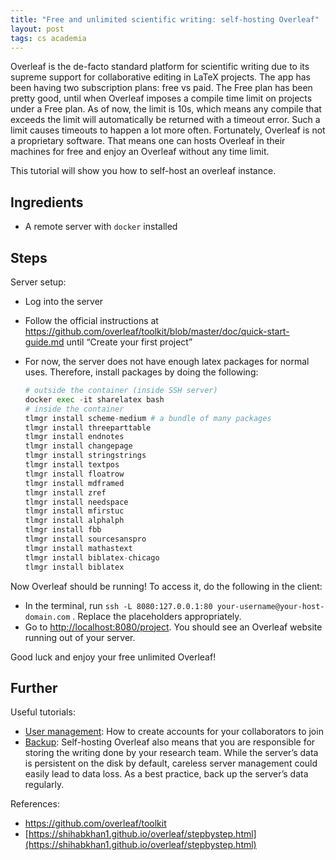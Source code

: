 ```yaml
---
title: "Free and unlimited scientific writing: self-hosting Overleaf"
layout: post
tags: cs academia
---
```


Overleaf is the de-facto standard platform for scientific writing due to its supreme support for collaborative editing in LaTeX projects. The app has been having two subscription plans: free vs paid. The Free plan has been pretty good, until when Overleaf imposes a compile time limit on projects under a Free plan. As of now, the limit is 10s, which means any compile that exceeds the limit will automatically be returned with a timeout error. Such a limit causes timeouts to happen a lot more often. Fortunately, Overleaf is not a proprietary software. That means one can hosts Overleaf in their machines for free and enjoy an Overleaf without any time limit.

This tutorial will show you how to self-host an overleaf instance.

## Ingredients

- A remote server with `docker` installed

## Steps

Server setup:

- Log into the server
- Follow the official instructions at https://github.com/overleaf/toolkit/blob/master/doc/quick-start-guide.md until “Create your first project”
- For now, the server does not have enough latex packages for normal uses. Therefore, install packages by doing the following:
    
    ```python
    # outside the container (inside SSH server)
    docker exec -it sharelatex bash
    # inside the container
    tlmgr install scheme-medium # a bundle of many packages
    tlmgr install threeparttable
    tlmgr install endnotes
    tlmgr install changepage
    tlmgr install stringstrings
    tlmgr install textpos
    tlmgr install floatrow
    tlmgr install mdframed
    tlmgr install zref
    tlmgr install needspace
    tlmgr install mfirstuc
    tlmgr install alphalph
    tlmgr install fbb
    tlmgr install sourcesanspro
    tlmgr install mathastext
    tlmgr install biblatex-chicago
    tlmgr install biblatex
    ```
    

Now Overleaf should be running! To access it, do the following in the client:

- In the terminal, run `ssh -L 8080:127.0.0.1:80 your-username@your-host-domain.com` . Replace the placeholders appropriately.
- Go to [http://localhost:8080/project](http://localhost:8080/project). You should see an Overleaf website running out of your server.

Good luck and enjoy your free unlimited Overleaf!

## Further

Useful tutorials:

- [User management](https://github.com/overleaf/overleaf/wiki/Creating-and-managing-users): How to create accounts for your collaborators to join
- [Backup](https://github.com/overleaf/overleaf/wiki/Data-and-Backups): Self-hosting Overleaf also means that you are responsible for storing the writing done by your research team. While the server’s data is persistent on the disk by default, careless server management could easily lead to data loss. As a best practice, back up the server’s data regularly.

References:

- https://github.com/overleaf/toolkit
- [https://shihabkhan1.github.io/overleaf/stepbystep.html](https://shihabkhan1.github.io/overleaf/stepbystep.html)
